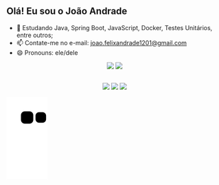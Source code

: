 ## Olá! Eu sou o João Andrade

- 🌱 Estudando Java, Spring Boot, JavaScript, Docker, Testes Unitários, entre outros; 
- 📫 Contate-me no e-mail: joao.felixandrade1201@gmail.com
- 😄 Pronouns: ele/dele

<div align = center>
  <img height="150em" src="https://github-readme-stats.vercel.app/api?username=andradeJVF&show_icons=true&theme=dark&include_all_commits=false&count_private=false"/>
  <img height="150em" src="https://github-readme-stats.vercel.app/api/top-langs/?username=andradeJVF&layout=compact&langs_count=16&theme=dark"/>
</div>
  
  ##
  
 <div>
   <p align = center>
   <a href="https://www.linkedin.com/in/joao-andrade-/" target="_blank">
     <img src="https://img.shields.io/badge/-LinkedIn-%230077B5?style=for-the-badge&logo=linkedin&logoColor=white"></a>
   <a href = "mailto:joao.felixandrade1201@gmail.com">
     <img src="https://img.shields.io/badge/-Gmail-%23333?style=for-the-badge&logo=gmail&logoColor=white"></a>
  <a href="https://www.instagram.com/andrade__jv/" target="_blank">
    <img src="https://img.shields.io/badge/-Instagram-%23E4405F?style=for-the-badge&logo=instagram&logoColor=white""></a>
   </p>
  </div>
                                                                                                                    
  ![Snake animation](https://github.com/andradeJVF/andradeJVF/blob/output/github-contribution-grid-snake.svg)

